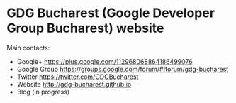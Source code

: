 GDG Bucharest (Google Developer Group Bucharest) website
========================================================

Main contacts:

* Google+ https://plus.google.com/112968068864186499076
* Google Group https://groups.google.com/forum/#!forum/gdg-bucharest
* Twitter https://twitter.com/GDGBucharest
* Website http://gdg-bucharest.github.io
* Blog (in progress)

